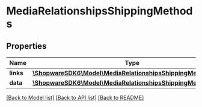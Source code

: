 # MediaRelationshipsShippingMethods

## Properties
Name | Type | Description | Notes
------------ | ------------- | ------------- | -------------
**links** | [**\ShopwareSDK6\Model\MediaRelationshipsShippingMethodsLinks**](MediaRelationshipsShippingMethodsLinks.md) |  | [optional] 
**data** | [**\ShopwareSDK6\Model\MediaRelationshipsShippingMethodsData[]**](MediaRelationshipsShippingMethodsData.md) |  | [optional] 

[[Back to Model list]](../../README.md#documentation-for-models) [[Back to API list]](../../README.md#documentation-for-api-endpoints) [[Back to README]](../../README.md)

